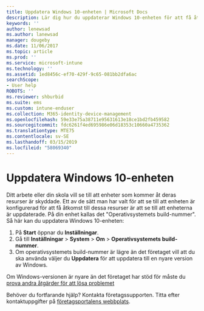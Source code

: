 ```yaml
---
title: Uppdatera Windows 10-enheten | Microsoft Docs
description: Lär dig hur du uppdaterar Windows 10-enheten för att få åtkomst till företagets resurser.
keywords: ''
author: lenewsad
ms.author: lanewsad
manager: dougeby
ms.date: 11/06/2017
ms.topic: article
ms.prod: ''
ms.service: microsoft-intune
ms.technology: ''
ms.assetid: 1ed8456c-ef70-429f-9c65-081bb2dfa6ac
searchScope:
- User help
ROBOTS: ''
ms.reviewer: shburbid
ms.suite: ems
ms.custom: intune-enduser
ms.collection: M365-identity-device-management
ms.openlocfilehash: 59e33e75a38711e95631613e18ce1bd2fb459582
ms.sourcegitcommit: fdc6261f4ed695986e06d18353c10660a4735362
ms.translationtype: MTE75
ms.contentlocale: sv-SE
ms.lasthandoff: 03/15/2019
ms.locfileid: "58069340"
---
```

# <a name="update-your-windows-10-device"></a>Uppdatera Windows 10-enheten

Ditt arbete eller din skola vill se till att enheter som kommer åt deras resurser är skyddade. Ett av de sätt man har valt för att se till att enheten är konfigurerad för att få åtkomst till dessa resurser är att se till att enheterna är uppdaterade. På din enhet kallas det "Operativsystemets build-nummer". Så här kan du uppdatera Windows 10-enheten:

1. På **Start** öppnar du **Inställningar**.
2. Gå till **Inställningar** > **System** > **Om** > **Operativsystemets build-nummer**.
3. Om operativsystemets build-nummer är lägre än det företaget vill att du ska använda väljer du **Uppdatera** för att uppdatera till en nyare version av Windows.

Om Windows-versionen är nyare än det företaget har stöd för måste du [prova andra åtgärder för att lösa problemet](your-windows-version-isnt-yet-supported.md)

Behöver du fortfarande hjälp? Kontakta företagssupporten. Titta efter kontaktuppgifter på [företagsportalens webbplats](https://go.microsoft.com/fwlink/?linkid=2010980).
